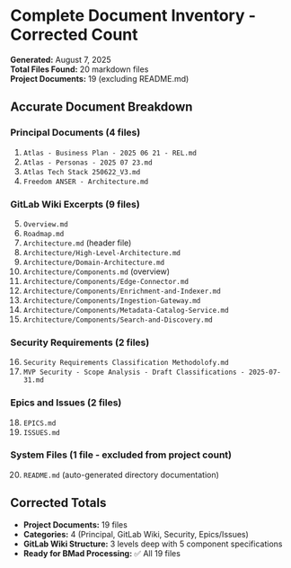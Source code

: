 # Complete Document Inventory - Corrected Count

**Generated:** August 7, 2025  
**Total Files Found:** 20 markdown files  
**Project Documents:** 19 (excluding README.md)

## Accurate Document Breakdown

### Principal Documents (4 files)
1. `Atlas - Business Plan - 2025 06 21 - REL.md`
2. `Atlas - Personas - 2025 07 23.md` 
3. `Atlas Tech Stack 250622_V3.md`
4. `Freedom ANSER - Architecture.md`

### GitLab Wiki Excerpts (9 files)
5. `Overview.md`
6. `Roadmap.md`
7. `Architecture.md` (header file)
8. `Architecture/High-Level-Architecture.md`
9. `Architecture/Domain-Architecture.md`
10. `Architecture/Components.md` (overview)
11. `Architecture/Components/Edge-Connector.md`
12. `Architecture/Components/Enrichment-and-Indexer.md`
13. `Architecture/Components/Ingestion-Gateway.md`
14. `Architecture/Components/Metadata-Catalog-Service.md`
15. `Architecture/Components/Search-and-Discovery.md`

### Security Requirements (2 files)
16. `Security Requirements Classification Methodolofy.md`
17. `MVP Security - Scope Analysis - Draft Classifications - 2025-07-31.md`

### Epics and Issues (2 files)
18. `EPICS.md`
19. `ISSUES.md`

### System Files (1 file - excluded from project count)
20. `README.md` (auto-generated directory documentation)

## Corrected Totals
- **Project Documents:** 19 files
- **Categories:** 4 (Principal, GitLab Wiki, Security, Epics/Issues)
- **GitLab Wiki Structure:** 3 levels deep with 5 component specifications
- **Ready for BMad Processing:** ✅ All 19 files